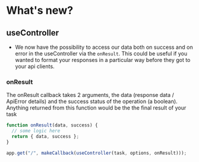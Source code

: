 # What's new?

## useController

- We now have the possibility to access our data both on success and on error in the useController via the `onResult`. This could be useful if you wanted to format your responses in a particular way before they got to your api clients.

### onResult

The onResult callback takes 2 arguments, the data (response data / ApiError details) and the success status of the operation (a boolean). Anything returned from this function would be the the final result of your task

```javascript
function onResult(data, success) {
  // some logic here
  return { data, success };
}

app.get("/", makeCallback(useController(task, options, onResult)));
```
